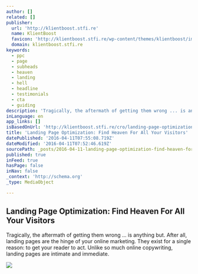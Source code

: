 ```yaml
---
author: []
related: []
publisher:
  url: 'http://klientboost.stfi.re'
  name: KlientBoost
  favicon: 'http://klientboost.stfi.re/wp-content/themes/klientboost/img/favicon/favicon-16x16.png'
  domain: klientboost.stfi.re
keywords:
  - ppc
  - page
  - subheads
  - heaven
  - landing
  - hell
  - headline
  - testimonials
  - cta
  - guiding
description: 'Tragically, the aftermath of getting them wrong ... is anything but. After all, landing pages are the hinge of your online marketing. They exist for a single reason: to get your reader to act. Unlike so much online copywriting, landing pages are intimate and immediate.'
inLanguage: en
app_links: []
isBasedOnUrl: 'http://klientboost.stfi.re/cro/landing-page-optimization/?sf=prbpkx'
title: 'Landing Page Optimization: Find Heaven For All Your Visitors'
datePublished: '2016-04-11T07:55:08.719Z'
dateModified: '2016-04-11T07:52:46.619Z'
sourcePath: _posts/2016-04-11-landing-page-optimization-find-heaven-for-all-your-visitors.md
published: true
inFeed: true
hasPage: false
inNav: false
_context: 'http://schema.org'
_type: MediaObject

---
```

<article style=""><h1>Landing Page Optimization: Find Heaven For All Your Visitors</h1><p>Tragically, the aftermath of getting them wrong ... is anything but. After all, landing pages are the hinge of your online marketing. They exist for a single reason: to get your reader to act. Unlike so much online copywriting, landing pages are intimate and immediate.</p><img src="http://klientboost.com/wp-content/uploads/2016/04/landing-page-optimization.jpg" /></article>